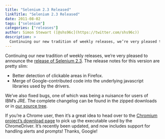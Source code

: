 ```yaml
---
title: "Selenium 2.3 Released"
linkTitle: "Selenium 2.3 Released"
date: 2011-08-02
tags: ["selenium"]
categories: ["releases"]
author: Simon Stewart ([@shs96c](https://twitter.com/shs96c))
description: >
  Continuing our new tradition of weekly releases, we’re very pleased to announce the release of Selenium 2.3.
---
```


Continuing our new tradition of weekly releases, we’re very pleased to announce the [release of Selenium 2.3](http://seleniumhq.org/download/). The release notes for this version are pretty slim:

*   Better detection of clickable areas in Firefox.
*   Merge of Google-contributed code into the underlying javascript libraries used by the drivers.

We’ve also fixed bugs, one of which was being a nuisance for users of IBM’s JRE. The complete changelog can be found in the zipped downloads or in [our source tree](http://selenium.googlecode.com/svn/trunk/java/CHANGELOG).

If you’re a Chrome user, then it’s a great idea to head over to the [Chromium project’s download page](http://code.google.com/p/chromium/downloads/list) to pick up the executable used by the ChromeDriver. It’s recently been updated, and now includes support for handling alerts and prompts! Thanks, Google!